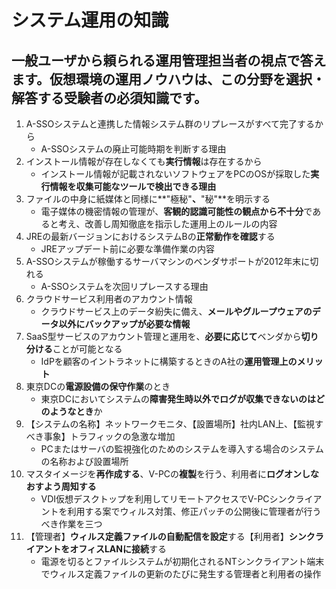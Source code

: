 # システム運用の知識

## 一般ユーザから頼られる運用管理担当者の視点で答えます。仮想環境の運用ノウハウは、この分野を選択・解答する受験者の必須知識です。

1. A-SSOシステムと連携した情報システム群のリプレースがすべて完了するから
    * A-SSOシステムの廃止可能時期を判断する理由
2. インストール情報が存在しなくても**実行情報**は存在するから
    * インストール情報が記載されないソフトウェアをPCのOSが採取した**実行情報を収集可能なツールで検出できる理由**
3. ファイルの中身に紙媒体と同様に**"極秘"**、**"秘"**を明示する
    * 電子媒体の機密情報の管理が、**客観的認識可能性の観点から不十分**であると考え、改善し周知徹底を指示した運用上のルールの内容
4. JREの最新バージョンにおけるシステムBの**正常動作を確認**する
    * JREアップデート前に必要な準備作業の内容
5. A-SSOシステムが稼働するサーバマシンのベンダサポートが2012年末に切れる
    * A-SSOシステムを次回リプレースする理由
6. クラウドサービス利用者のアカウント情報
    * クラウドサービス上のデータ紛失に備え、**メールやグループウェアのデータ以外にバックアップが必要な情報**
7. SaaS型サービスのアカウント管理と運用を、**必要に応じて**ベンダから**切り分ける**ことが可能となる
    * IdPを顧客のイントラネットに構築するときのA社の**運用管理上のメリット**
8. 東京DCの**電源設備の保守作業**のとき
    * 東京DCにおいてシステムの**障害発生時以外でログが収集できないのはどのようなとき**か
9. 【システムの名称】ネットワークモニタ、【設置場所】社内LAN上、【監視すべき事象】トラフィックの急激な増加
    * PCまたはサーバの監視強化のためのシステムを導入する場合のシステムの名称および設置場所
10. マスタイメージを**再作成する**、V-PCの**複製**を行う、利用者に**ログオンしなおすよう周知する**
    * VDI仮想デスクトップを利用してリモートアクセスでV-PCシンクライアントを利用する案でウィルス対策、修正パッチの公開後に管理者が行うべき作業を三つ
11. 【管理者】**ウィルス定義ファイルの自動配信を設定**する【利用者】**シンクライアントをオフィスLANに接続**する
    * 電源を切るとファイルシステムが初期化されるNTシンクライアント端末でウィルス定義ファイルの更新のたびに発生する管理者と利用者の操作
    
